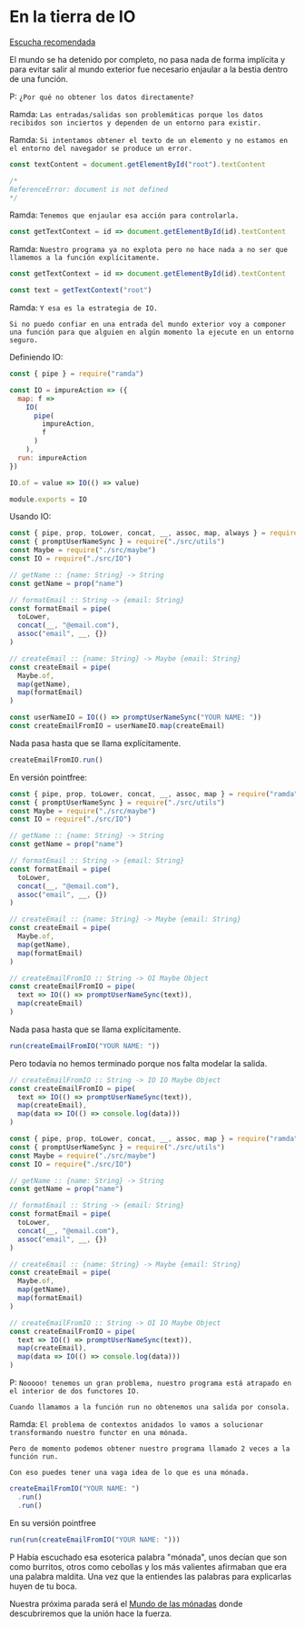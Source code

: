 # En la tierra de IO

[Escucha recomendada](https://www.youtube.com/watch?v=Tfn575rvSf4)

El mundo se ha detenido por completo, no pasa nada de forma implícita y para evitar salir al mundo exterior fue necesario enjaular a la bestia dentro de una función.

P: `¿Por qué no obtener los datos directamente?`

Ramda: `Las entradas/salidas son problemáticas porque los datos recibidos son inciertos y dependen de un entorno para existir.`

Ramda: `Si intentamos obtener el texto de un elemento y no estamos en el entorno del navegador se produce un error.`

```js
const textContent = document.getElementById("root").textContent

/*
ReferenceError: document is not defined
*/
```

Ramda: `Tenemos que enjaular esa acción para controlarla.`

```js
const getTextContext = id => document.getElementById(id).textContent
```

Ramda: `Nuestro programa ya no explota pero no hace nada a no ser que llamemos a la función explícitamente.`

```js
const getTextContext = id => document.getElementById(id).textContent

const text = getTextContext("root")
```

Ramda: `Y esa es la estrategia de IO.`

`Si no puedo confiar en una entrada del mundo exterior voy a componer una función para que alguien en algún momento la ejecute en un entorno seguro.`

Definiendo IO:

```js
const { pipe } = require("ramda")

const IO = impureAction => ({
  map: f =>
    IO(
      pipe(
        impureAction,
        f
      )
    ),
  run: impureAction
})

IO.of = value => IO(() => value)

module.exports = IO
```

Usando IO:

```js
const { pipe, prop, toLower, concat, __, assoc, map, always } = require("ramda")
const { promptUserNameSync } = require("./src/utils")
const Maybe = require("./src/maybe")
const IO = require("./src/IO")

// getName :: {name: String} -> String
const getName = prop("name")

// formatEmail :: String -> {email: String}
const formatEmail = pipe(
  toLower,
  concat(__, "@email.com"),
  assoc("email", __, {})
)

// createEmail :: {name: String} -> Maybe {email: String}
const createEmail = pipe(
  Maybe.of,
  map(getName),
  map(formatEmail)
)

const userNameIO = IO(() => promptUserNameSync("YOUR NAME: "))
const createEmailFromIO = userNameIO.map(createEmail)
```

Nada pasa hasta que se llama explícitamente.

```js
createEmailFromIO.run()
```

En versión pointfree:

```js
const { pipe, prop, toLower, concat, __, assoc, map } = require("ramda")
const { promptUserNameSync } = require("./src/utils")
const Maybe = require("./src/maybe")
const IO = require("./src/IO")

// getName :: {name: String} -> String
const getName = prop("name")

// formatEmail :: String -> {email: String}
const formatEmail = pipe(
  toLower,
  concat(__, "@email.com"),
  assoc("email", __, {})
)

// createEmail :: {name: String} -> Maybe {email: String}
const createEmail = pipe(
  Maybe.of,
  map(getName),
  map(formatEmail)
)

// createEmailFromIO :: String -> OI Maybe Object
const createEmailFromIO = pipe(
  text => IO(() => promptUserNameSync(text)),
  map(createEmail)
)
```

Nada pasa hasta que se llama explícitamente.

```js
run(createEmailFromIO("YOUR NAME: "))
```

Pero todavía no hemos terminado porque nos falta modelar la salida.

```js
// createEmailFromIO :: String -> IO IO Maybe Object
const createEmailFromIO = pipe(
  text => IO(() => promptUserNameSync(text)),
  map(createEmail),
  map(data => IO(() => console.log(data)))
)
```

```js
const { pipe, prop, toLower, concat, __, assoc, map } = require("ramda")
const { promptUserNameSync } = require("./src/utils")
const Maybe = require("./src/maybe")
const IO = require("./src/IO")

// getName :: {name: String} -> String
const getName = prop("name")

// formatEmail :: String -> {email: String}
const formatEmail = pipe(
  toLower,
  concat(__, "@email.com"),
  assoc("email", __, {})
)

// createEmail :: {name: String} -> Maybe {email: String}
const createEmail = pipe(
  Maybe.of,
  map(getName),
  map(formatEmail)
)

// createEmailFromIO :: String -> OI IO Maybe Object
const createEmailFromIO = pipe(
  text => IO(() => promptUserNameSync(text)),
  map(createEmail),
  map(data => IO(() => console.log(data)))
)
```

P: `Nooooo! tenemos un gran problema, nuestro programa está atrapado en el interior de dos functores IO.`

`Cuando llamamos a la función run no obtenemos una salida por consola.`

Ramda: `El problema de contextos anidados lo vamos a solucionar transformando nuestro functor en una mónada.`

`Pero de momento podemos obtener nuestro programa llamado 2 veces a la función run.`

`Con eso puedes tener una vaga idea de lo que es una mónada.`

```js
createEmailFromIO("YOUR NAME: ")
  .run()
  .run()
```

En su versión pointfree

```js
run(run(createEmailFromIO("YOUR NAME: ")))
```

P Había escuchado esa esoterica palabra "mónada", unos decían que son como burritos, otros como cebollas y los más valientes afirmaban que era una palabra maldita. Una vez que la entiendes las palabras para explicarlas huyen de tu boca.

Nuestra próxima parada será el [Mundo de las mónadas](ch04.md) donde descubriremos que la unión hace la fuerza.
